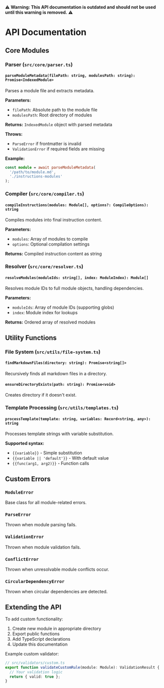 ⚠️ **Warning: This API documentation is outdated and should not be used until this warning is removed.** ⚠️

# API Documentation

## Core Modules

### Parser (`src/core/parser.ts`)

#### `parseModuleMetadata(filePath: string, modulesPath: string): Promise<IndexedModule>`

Parses a module file and extracts metadata.

**Parameters:**

- `filePath`: Absolute path to the module file
- `modulesPath`: Root directory of modules

**Returns:** `IndexedModule` object with parsed metadata

**Throws:**

- `ParseError` if frontmatter is invalid
- `ValidationError` if required fields are missing

**Example:**

```typescript
const module = await parseModuleMetadata(
  '/path/to/module.md',
  './instructions-modules'
);
```

### Compiler (`src/core/compiler.ts`)

#### `compileInstructions(modules: Module[], options?: CompileOptions): string`

Compiles modules into final instruction content.

**Parameters:**

- `modules`: Array of modules to compile
- `options`: Optional compilation settings

**Returns:** Compiled instruction content as string

### Resolver (`src/core/resolver.ts`)

#### `resolveModules(moduleIds: string[], index: ModuleIndex): Module[]`

Resolves module IDs to full module objects, handling dependencies.

**Parameters:**

- `moduleIds`: Array of module IDs (supporting globs)
- `index`: Module index for lookups

**Returns:** Ordered array of resolved modules

## Utility Functions

### File System (`src/utils/file-system.ts`)

#### `findMarkdownFiles(directory: string): Promise<string[]>`

Recursively finds all markdown files in a directory.

#### `ensureDirectoryExists(path: string): Promise<void>`

Creates directory if it doesn't exist.

### Template Processing (`src/utils/templates.ts`)

#### `processTemplate(template: string, variables: Record<string, any>): string`

Processes template strings with variable substitution.

**Supported syntax:**

- `{{variable}}` - Simple substitution
- `{{variable || 'default'}}` - With default value
- `{{func(arg1, arg2)}}` - Function calls

## Custom Errors

### `ModuleError`

Base class for all module-related errors.

### `ParseError`

Thrown when module parsing fails.

### `ValidationError`

Thrown when module validation fails.

### `ConflictError`

Thrown when unresolvable module conflicts occur.

### `CircularDependencyError`

Thrown when circular dependencies are detected.

## Extending the API

To add custom functionality:

1. Create new module in appropriate directory
2. Export public functions
3. Add TypeScript declarations
4. Update this documentation

Example custom validator:

```typescript
// src/validators/custom.ts
export function validateCustomRule(module: Module): ValidationResult {
  // Your validation logic
  return { valid: true };
}
```
